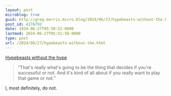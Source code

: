 ```yaml
---
layout: post
microblog: true
guid: http://greg-morris.micro.blog/2024/06/27/hypebeasts-without-the.html
post_id: 4176792
date: 2024-06-27T05:50:51-0000
lastmod: 2024-06-27T05:51:50-0000
type: post
url: /2024/06/27/hypebeasts-without-the.html
---
```

<a href="https://www.garbageday.email/p/hypebeasts-without-hype" class="u-in-reply-to">Hypebeasts without the hype</a>

> “That's really what's going to be the thing that decides if you're successful or not. And it's kind of all about if you really want to play that game or not.”

l, most definitely, do not. 
